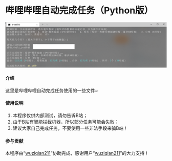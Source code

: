 # 哔哩哔哩自动完成任务（Python版）
![哔哩哔哩自动完成任务（Python版）](index.png)
#### 介绍
这里是哔哩哔哩自动完成任务使用的一些文件~

#### 使用说明
1. 本程序仅供内部测试，请勿告诉B站；
2. 由于B站有智能拦截机器，所以部分任务可能会失败；
3. 建议大家自己完成任务，不要使用一些非法手段来骗B站！

#### 参与贡献
本程序由“[wuziqian211](http://gitee.com/wuziqian211)”协助完成，感谢用户“[wuziqian211](http://gitee.com/wuziqian211)”的大力支持！